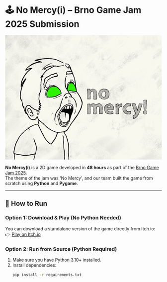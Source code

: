 # 🕹️ No Mercy(i) – Brno Game Jam 2025 Submission

![screenshot](assets\Game-Cover.webp)

**No Mercy(i)** is a 2D game developed in **48 hours** as part of the [Brno Game Jam 2025](https://itch.io/jam/brno-game-jam-2025/rate/3510714).  
The theme of the jam was 'No Mercy', and our team built the game from scratch using **Python** and **Pygame**.

---

## 🚀 How to Run

### Option 1: Download & Play (No Python Needed)

You can download a standalone version of the game directly from Itch.io:  
👉 [Play on Itch.io](https://itch.io/jam/brno-game-jam-2025/rate/3510714)

### Option 2: Run from Source (Python Required)

1. Make sure you have Python 3.10+ installed.
2. Install dependencies:
   ```bash
   pip install -r requirements.txt
